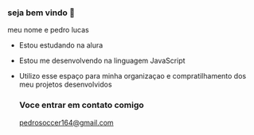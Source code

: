 ### seja bem vindo 👋

meu nome e pedro lucas

- Estou estudando na alura
- Estou me desenvolvendo na linguagem JavaScript
- Utilizo esse espaço para minha organizaçao e compratilhamento dos meu projetos desenvolvidos

  ### Voce entrar em contato comigo

  pedrosoccer164@gmail.com
